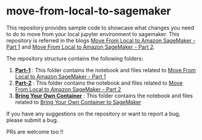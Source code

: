 # move-from-local-to-sagemaker

This repository provides sample code to showcase what changes you need to do to move from your local jupyter environment to sagemaker. This repository is referred in the blogs [Move From Local to Amazon SageMaker - Part 1](https://medium.com/@pandey.vikesh/move-from-local-jupyter-to-amazon-sagemaker-part-1-7ef14af0fe9d) and [Move From Local to Amazon SageMaker - Part 2](https://medium.com/@pandey.vikesh/move-from-local-jupyter-to-amazon-sagemaker-part-2-f827832d4b9d).

The repository structure contains the following folders:

1. **[Part-1](./Part-1)** : This folder contains the notebook and files related to [Move From Local to Amazon SageMaker - Part 1](#link)
2. **[Part-2](./Part-2)** : This folder contains the notebook and files related to [Move From Local to Amazon SageMaker - Part 2](#link)
2. **[Bring Your Own Container](./bring-you-own-container)** : This folder contains the notebook and files related to [Bring Your Own Container to SageMaker](#link)

If you have any suggestions on the repository or want to report a bug, please submit a bug.


PRs are welcome too !!

